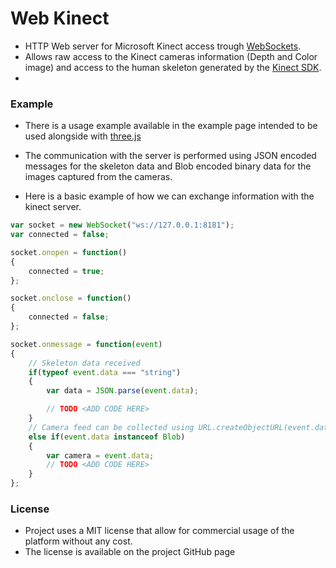 # Web Kinect
 - HTTP Web server for Microsoft Kinect access trough [WebSockets](https://developer.mozilla.org/en-US/docs/Web/API/WebSockets_API).
 - Allows raw access to the Kinect cameras information (Depth and Color image) and access to the human skeleton generated by the [Kinect SDK](https://www.microsoft.com/en-us/download/details.aspx?id=44561).
 - 



### Example

- There is a usage example available in the example page intended to be used alongside with [three.js](https://threejs.org/)

- The communication with the server is performed using  JSON encoded messages for the skeleton data and Blob encoded binary data for the images captured from the cameras.
- Here is a basic example of how we can exchange information with the kinect server.

```javascript
var socket = new WebSocket("ws://127.0.0.1:8181");
var connected = false;

socket.onopen = function()
{
	connected = true;
};

socket.onclose = function()
{
	connected = false;
};

socket.onmessage = function(event)
{
	// Skeleton data received
	if(typeof event.data === "string")
	{
		var data = JSON.parse(event.data);

		// TODO <ADD CODE HERE>
	}
	// Camera feed can be collected using URL.createObjectURL(event.data)
	else if(event.data instanceof Blob)
	{
		var camera = event.data;
		// TODO <ADD CODE HERE>
	}
};
```



### License

- Project uses a MIT license that allow for commercial usage of the platform without any cost.
- The license is available on the project GitHub page

